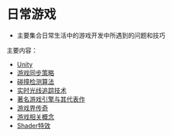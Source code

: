 # 日常游戏
  * 主要集合日常生活中的游戏开发中所遇到的问题和技巧

主要内容：

  * [Unity](unity/README.md)
  * [游戏同步策略](game_synchronization_strategy/README.md)
  * [碰撞检测算法](collision_detection_algorithm/README.md)
  * [实时光线追踪技术](realtime_ray_tracing_technology/README.md)
  * [著名游戏引擎与其代表作](mainstream_game_engine/README.md)
  * [游戏界传奇](gaming_legend/README.md)
  * [游戏相关概念](game_concept/README.md)
  * [Shader特效](shader_effects/README.md)
